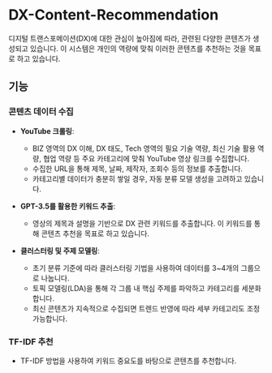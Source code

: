 # DX-Content-Recommendation

디지털 트랜스포메이션(DX)에 대한 관심이 높아짐에 따라, 관련된 다양한 콘텐츠가 생성되고 있습니다. 이 시스템은 개인의 역량에 맞춰 이러한 콘텐츠를 추천하는 것을 목표로 하고 있습니다.

## 기능

### 콘텐츠 데이터 수집
- **YouTube 크롤링**:
  - BIZ 영역의 DX 이해, DX 태도, Tech 영역의 필요 기술 역량, 최신 기술 활용 역량, 협업 역량 등 주요 카테고리에 맞춰 YouTube 영상 링크를 수집합니다.
  - 수집한 URL을 통해 제목, 날짜, 제작자, 조회수 등의 정보를 추출합니다.
  - 카테고리별 데이터가 충분히 쌓일 경우, 자동 분류 모델 생성을 고려하고 있습니다.

- **GPT-3.5를 활용한 키워드 추출**:
  - 영상의 제목과 설명을 기반으로 DX 관련 키워드를 추출합니다. 이 키워드를 통해 콘텐츠 추천을 목표로 하고 있습니다.

- **클러스터링 및 주제 모델링**:
  - 초기 분류 기준에 따라 클러스터링 기법을 사용하여 데이터를 3~4개의 그룹으로 나눕니다.
  - 토픽 모델링(LDA)을 통해 각 그룹 내 핵심 주제를 파악하고 카테고리를 세분화합니다.
  - 최신 콘텐츠가 지속적으로 수집되면 트렌드 반영에 따라 세부 카테고리도 조정가능합니다.

### TF-IDF 추천
- TF-IDF 방법을 사용하여 키워드 중요도를 바탕으로 콘텐츠를 추천합니다.
